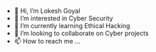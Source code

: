 - 👋 Hi, I’m Lokesh Goyal
- 👀 I’m interested in Cyber Security
- 🌱 I’m currently learning Ethical Hacking
- 💞️ I’m looking to collaborate on Cyber projects
- 📫 How to reach me ...

<!---
LOKESHG1234/LOKESHG1234 is a ✨ special ✨ repository because its `README.md` (this file) appears on your GitHub profile.
You can click the Preview link to take a look at your changes.
--->
